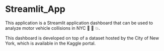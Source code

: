 # Streamlit_App
This application is a Streamlit application dashboard that can be used to analyze motor vehicle collisions in NYC 🗽 🚗 💥.

This dashboard is developed on top of a dataset hosted by the City of New York, which is available in the Kaggle portal.
